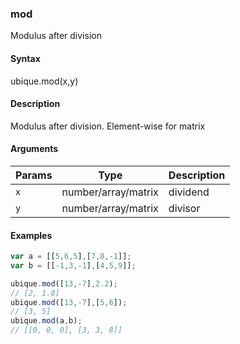 ### mod

Modulus after division


#### Syntax

ubique.mod(x,y)


#### Description

Modulus after division. Element-wise for matrix  



#### Arguments

|Params|Type|Description
|---------|----|-----------
|`x` | number/array/matrix | dividend
|`y` | number/array/matrix | divisor


#### Examples

```js
var a = [[5,6,5],[7,8,-1]];
var b = [[-1,3,-1],[4,5,9]];

ubique.mod([13,-7],2.2);
// [2, 1.8]
ubique.mod([13,-7],[5,6]);
// [3, 5]
ubique.mod(a,b);
// [[0, 0, 0], [3, 3, 8]]
```

